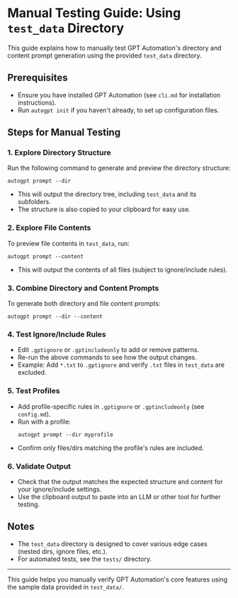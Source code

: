 # Manual Testing Guide: Using `test_data` Directory

This guide explains how to manually test GPT Automation's directory and content prompt generation using the provided `test_data` directory.

## Prerequisites
- Ensure you have installed GPT Automation (see `cli.md` for installation instructions).
- Run `autogpt init` if you haven't already, to set up configuration files.

## Steps for Manual Testing

### 1. Explore Directory Structure
Run the following command to generate and preview the directory structure:

```
autogpt prompt --dir
```
- This will output the directory tree, including `test_data` and its subfolders.
- The structure is also copied to your clipboard for easy use.

### 2. Explore File Contents
To preview file contents in `test_data`, run:

```
autogpt prompt --content
```
- This will output the contents of all files (subject to ignore/include rules).

### 3. Combine Directory and Content Prompts
To generate both directory and file content prompts:

```
autogpt prompt --dir --content
```

### 4. Test Ignore/Include Rules
- Edit `.gptignore` or `.gptincludeonly` to add or remove patterns.
- Re-run the above commands to see how the output changes.
- Example: Add `*.txt` to `.gptignore` and verify `.txt` files in `test_data` are excluded.

### 5. Test Profiles
- Add profile-specific rules in `.gptignore` or `.gptincludeonly` (see `config.md`).
- Run with a profile:
  ```
  autogpt prompt --dir myprofile
  ```
- Confirm only files/dirs matching the profile's rules are included.

### 6. Validate Output
- Check that the output matches the expected structure and content for your ignore/include settings.
- Use the clipboard output to paste into an LLM or other tool for further testing.

## Notes
- The `test_data` directory is designed to cover various edge cases (nested dirs, ignore files, etc.).
- For automated tests, see the `tests/` directory.

---

This guide helps you manually verify GPT Automation's core features using the sample data provided in `test_data/`.
